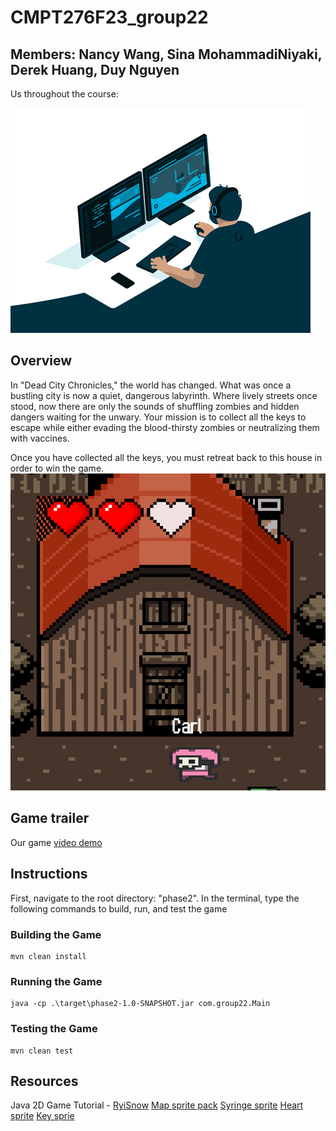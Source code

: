 # CMPT276F23_group22

## Members: Nancy Wang, Sina MohammadiNiyaki, Derek Huang, Duy Nguyen
Us throughout the course:

![There was a gif here unable to load!](readmegif.gif)

## Overview
In "Dead City Chronicles," the world has changed. What was once a bustling city is now a quiet, dangerous labyrinth. Where lively streets once stood, now there are only the sounds of shuffling zombies and hidden dangers waiting for the unwary. Your mission is to collect all the keys to escape while either evading the blood-thirsty zombies or neutralizing them with vaccines.

Once you have collected all the keys, you must retreat back to this house in order to win the game.
![house](house.png)

## Game trailer
Our game [video demo](https://www.youtube.com/watch?v=lvh7uye36d4)


## Instructions
First, navigate to the root directory: "phase2". In the terminal, type the following commands to build, run, and test the game

### Building the Game

```
mvn clean install
```

### Running the Game

```
java -cp .\target\phase2-1.0-SNAPSHOT.jar com.group22.Main
```


### Testing the Game
```
mvn clean test
```
## Resources
Java 2D Game Tutorial - [RyiSnow](https://www.youtube.com/@RyiSnow/featured)
[Map sprite pack](https://ittaimanero.itch.io/zombie-apocalypse-tileset)
[Syringe sprite](https://www.pixilart.com/art/syringe-02aaad1d2f3eba1)
[Heart sprite](https://unreached-lands.itch.io/lifebar-pixelart-sprites-16x16)
[Key sprie](https://dustdfg.itch.io/pixel-art-keys)

